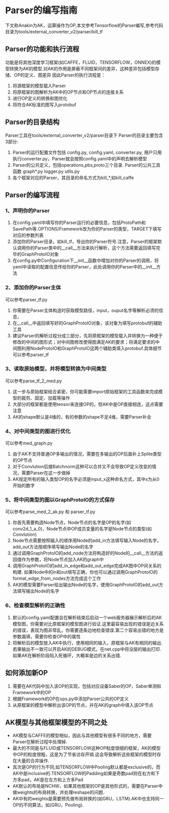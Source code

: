 # Parser的编写指南
下文称Anakin为AK，运算操作为OP,本文参考Tensorflow的Parser编写,参考代码目录为tools/external_converter_v2/parser/kill_tf
## Parser的功能和执行流程
功能是将其他深度学习框架(如CAFFE，FLUID，TENSORFLOW，ONNEX)的模型转换为AK的模型.对AK的作用是屏蔽不同框架间的差异，这种差异包括模型存储、OP的定义、图差异
因此Parser的执行流程是：
1. 将源框架的模型载入Parser
2. 将原框架的图解析为AK中的OP节点和OP节点的连接关系
3. 进行OP定义的转换和图优化
4. 将符合AK标准的图写入protobuf
## Parser的目录结构
Parser工具在tools/external_converter_v2/parser目录下
Parser的目录主要包含3部分:
1. Parser的运行配置文件包括 config.py, config.yaml, converter.py, 用户只用执行converter.py，Parser就会按照config.yaml中的声明去解析模型
2. Parser的公共定义，包括operations,pbs,proto三个目录. Parser的公共工具函数 graph*.py logger.py utils.py
3. 各个框架对应的Parser，其目录的命名方式为kill_*,如kill_caffe
## Parser的编写流程
### 1、声明你的Parser
1. 在config.yaml中填写你的Parser运行的必要信息，包括ProtoPath和SavePath等.OPTIONS/Framework改为你的Parser的类型，TARGET下填写对应的参数列表
2. 添加你的Parser目录，如kill_tf，导出你的Parser符号.注意，Parser的框架默认调用你的Parser类中的__call__方法来执行解析，这个方法需要返回填写完毕的GraphProtoIO对象
3. 在config.py中Configuration下__init__函数中增加对你的Parser的调用，将yaml中读取的配置信息传给你的Parser，此处调用你的Parser中的__init__方法
### 2、添加你的Parser主体
可以参考parser_tf.py
1. 你需要在Parser主体构造时获取模型路径，input，ouput名字等解析必须的信息，
2. 在__call__中返回填写好的GraphProtoIO对象，该对象为填写protobuf的辅助工具
3. 建议Parser的解析过程分成三部分，先将原框架的模型载入并转换为一种便于修改的中间的图形式；对中间图修改使得图满足AK的要求；将满足要求的中间图利用NodeProtoIO和GraphProtoIO这两个辅助类填入protobuf.具体细节可以参考parser_tf
### 3、读取原始模型，并将模型转换为中间类型
可以参考parse_tf_2_med.py
1. 这一步与原始框架结合紧密，你可能需要import原始框架的工具函数来完成模型的裁剪、固定、加载等操作
2. 大部分的框架都是使用tensor来连接OP的，但AK中是OP直接相连，这点需要注意
3. AK的shape默认是4维的，有的参数的shape不足4维，需要Parser补全
### 4、对中间类型的图进行优化
可以参考med_graph.py
1. 由于AK不支持普通OP多输出的情况，需要在多输出的OP后面补上Splite类型的OP节点
2. 对于Convlution后接Batchnorm这种可以合并又不会导致OP定义改变的情况，需要Parser在这一步做掉
3. AK规定所有的输入类型OP的名字必须是input_x这种命名方式，其中x为从0开始的数字
### 5、将中间类型的图以GraphProtoIO的方式保存
可以参考parse_med_2_ak.py 和 parser_tf.py
1. 你首先需要构造Node节点，Node节点的名字是OP的名字(如conv2d_1_a_0)，Node节点中OP成员变量的名字是Node节点的类型(如Convlution)
2. Node节点需要按照输入的顺序用Node的add_in方法填写输入Node的名字，add_out方法按顺序填写输出Node的名字
3. 通过调用GraphProtoIO的add_node方法将构造好的Node的__call__方法的返回值作为参数，将Node节点加入AK的graph中
4. 调用GraphProtoIO的add_in_edge和add_out_edge完成AK图中OP间关系的构建. 如果Node中的in和out填写正确，你也可以通过调用GraphProtoIO的format_edge_from_nodes方法完成这个工作
5. AK的模型需要Parser给出输出Node的名字，使用GraphProtoIO的add_out方法填写输出Node的名字
### 6、检查模型解析的正确性
1. 默认的config.yaml配置会在解析结束后启动一个web服务器展示解析后的AK模型图，你需要对比原框架的模型图进行验证.这里最容易出现的错误是边关系的错误，表现为图非常乱，你需要逐条边地检查错误.第二个容易出错的地方是参数漏填，需要你检查OP中的属性
2. 将解析后的模型放入AK中执行，使用相同的输入，原框架与AK有相同的输出.若果输出不一致可以开启AK的DEBUG模式，在net.cpp中将没层的输出打印.如果AK在解析阶段陷入死循环，大概率是边的关系出错.
## 如何添加新OP
1. 需要在AK代码中加入该OP的实现，包括对应设备Saber的OP，Saber单测和Framework中的OP
2. 根据Framework的OP在ops.py中添加Parser公共的OP定义
3. 从原框架的模型中解析出该OP的节点，并在AK的graph中填入该OP节点
## AK模型与其他框架模型的不同之处
+ AK模型与CAFFE的模型相似，因此与其他模型有很多不同的地方，需要Parser在解析过程中处理掉.
+ 最大的不同是与FLUID或TENSORFLOW这种OP粒度很细的框架，AK的模型中OP的粒度很粗，这是为了节省访存开销.这会导致解析这些框架的模型时存在大量的合并操作.
+ 其次是OP的行为不同,如TENSORFLOW中Pooling默认都是exclusive的，而AK中是inclusive的.TENSORFLOW的Padding如果是奇数pad则在右方和下方多pad，AK是在左方和上方多Pad
+ AK默认的布局是NCHW，如果其他框架的OP是其他形式的，需要在Parser中做weights的布局转换，并处理reshape的问题.
+ AK中有的weights是需要预先做布局转换的(如GRU，LSTM).AK中也支持同一OP的不同算法，如(GRU，Pooling).


